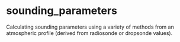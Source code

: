 # sounding_parameters
Calculating sounding parameters using a variety of methods from an atmospheric profile (derived from radiosonde or dropsonde values).
